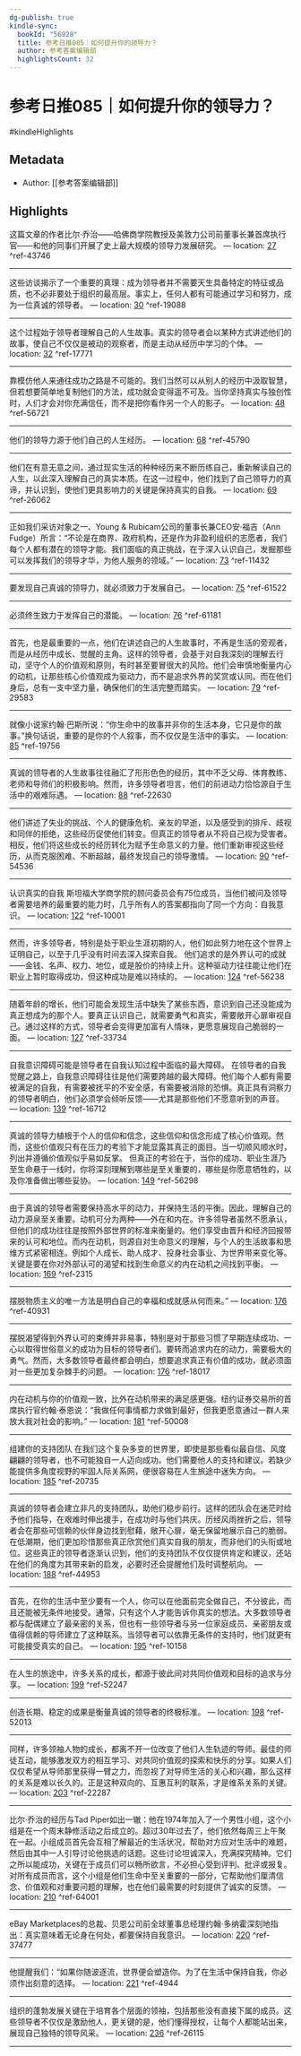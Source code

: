 ```yaml
---
dg-publish: true
kindle-sync:
  bookId: "56928"
  title: 参考日推085｜如何提升你的领导力？
  author: 参考答案编辑部
  highlightsCount: 32
---
```


# 参考日推085｜如何提升你的领导力？

#kindleHighlights

## Metadata
* Author: [[参考答案编辑部]]

## Highlights
这篇文章的作者比尔·乔治——哈佛商学院教授及美敦力公司前董事长兼首席执行官——和他的同事们开展了史上最大规模的领导力发展研究。 — location: [27]() ^ref-43746

---
这些访谈揭示了一个重要的真理：成为领导者并不需要天生具备特定的特征或品质，也不必非要处于组织的最高层。事实上，任何人都有可能通过学习和努力，成为一位真诚的领导者。 — location: [30]() ^ref-19088

---
这个过程始于领导者理解自己的人生故事。真实的领导者会以某种方式讲述他们的故事，使自己不仅仅是被动的观察者，而是主动从经历中学习的个体。 — location: [32]() ^ref-17771

---
靠模仿他人来通往成功之路是不可能的。我们当然可以从别人的经历中汲取智慧，但若想要简单地复制他们的方法，成功就会变得遥不可及。当你坚持真实与独创性时，人们才会对你充满信任，而不是把你看作另一个人的影子。 — location: [48]() ^ref-56721

---
他们的领导力源于他们自己的人生经历。 — location: [68]() ^ref-45790

---
他们在有意无意之间，通过现实生活的种种经历来不断历练自己，重新解读自己的人生，以此深入理解自己的真实本质。在这一过程中，他们找到了自己领导力的真谛，并认识到，使他们更具影响力的关键是保持真实的自我。 — location: [69]() ^ref-26062

---
正如我们采访对象之一、Young & Rubicam公司的董事长兼CEO安·福吉（Ann Fudge）所言：“不论是在商界、政府机构，还是作为非盈利组织的志愿者，我们每个人都有潜在的领导才能。我们面临的真正挑战，在于深入认识自己，发掘那些可以发挥我们的领导才华，为他人服务的领域。” — location: [73]() ^ref-11432

---
要发现自己真诚的领导力，就必须致力于发展自己。 — location: [75]() ^ref-61522

---
必须终生致力于发挥自己的潜能。 — location: [76]() ^ref-61181

---
首先，也是最重要的一点，他们在讲述自己的人生故事时，不再是生活的旁观者，而是从经历中成长、觉醒的主角。这样的领导者，会基于对自我深刻的理解去行动，坚守个人的价值观和原则，有时甚至要冒很大的风险。他们会审慎地衡量内心的动机，让那些核心价值观成为驱动力，而不是追求外界的奖赏或认同。而在他们身后，总有一支中坚力量，确保他们的生活完整而踏实。 — location: [79]() ^ref-29583

---
就像小说家约翰·巴斯所说：“你生命中的故事并非你的生活本身，它只是你的故事。”换句话说，重要的是你的个人叙事，而不仅仅是生活中的事实。 — location: [85]() ^ref-19756

---
真诚的领导者的人生故事往往融汇了形形色色的经历，其中不乏父母、体育教练、老师和导师们的积极影响。然而，许多领导者坦言，他们的前进动力恰恰源自于生活中的艰难际遇。 — location: [88]() ^ref-22630

---
他们讲述了失业的挑战、个人的健康危机、亲友的早逝，以及感受到的排斥、歧视和同伴的拒绝，这些经历促使他们转变。但真正的领导者从不将自己视为受害者。相反，他们将这些成长的经历转化为赋予生命意义的力量。他们重新审视这些经历，从而克服困难、不断超越，最终发现自己的领导激情。 — location: [90]() ^ref-54536

---
认识真实的自我 斯坦福大学商学院的顾问委员会有75位成员，当他们被问及领导者需要培养的最重要的能力时，几乎所有人的答案都指向了同一个方向：自我意识。 — location: [122]() ^ref-10001

---
然而，许多领导者，特别是处于职业生涯初期的人，他们如此努力地在这个世界上证明自己，以至于几乎没有时间去深入探索自我。 他们追求的是外界认可的成就——金钱、名声、权力、地位，或是股价的持续上升。这种驱动力往往能让他们在职业上暂时取得成功，但这种成功是难以持续的。 — location: [124]() ^ref-56238

---
随着年龄的增长，他们可能会发现生活中缺失了某些东西，意识到自己还没能成为真正想成为的那个人。要真正认识自己，就需要勇气和真实，需要敞开心扉审视自己。通过这样的方式，领导者会变得更加富有人情味，更愿意展现自己脆弱的一面。 — location: [127]() ^ref-33734

---
自我意识障碍可能是领导者在自我认知过程中面临的最大障碍。 在领导者的自我觉醒之路上，自我意识障碍往往是他们需要跨越的最大障碍。他们每个人都有需要被满足的自我，有需要被抚平的不安全感，有需要被消除的恐惧。真正具有洞察力的领导者明白，他们必须学会倾听反馈——尤其是那些他们不愿意听到的声音。 — location: [139]() ^ref-16712

---
真诚的领导力植根于个人的信仰和信念，这些信仰和信念形成了核心价值观。然而，这些价值观只有在压力的考验下才能显露其真正的面目。当一切顺风顺水时，列出并遵循价值观似乎易如反掌。 但真正的考验在于，当你的成功、职业生涯乃至生命悬于一线时，你将深刻理解到哪些是至关重要的，哪些是你愿意牺牲的，以及你准备做出哪些妥协。 — location: [149]() ^ref-56298

---
由于真诚的领导者需要保持高水平的动力，并保持生活的平衡。因此，理解自己的动力源泉至关重要。动机可分为两种——外在和内在。许多领导者虽然不愿承认，但他们的成功往往是按照外部世界的标准来衡量的。他们享受由晋升和经济回报带来的认可和地位。而内在动机，则源自对生命意义的理解，与个人的生活故事和思维方式紧密相连。例如个人成长、助人成才、投身社会事业、为世界带来变化等。关键是要在你对外部认可的渴望和找到生命意义的内在动机之间找到平衡。 — location: [169]() ^ref-2315

---
摆脱物质主义的唯一方法是明白自己的幸福和成就感从何而来。” — location: [176]() ^ref-40931

---
摆脱渴望得到外界认可的束缚并非易事，特别是对于那些习惯了早期连续成功、一心以取得世俗意义的成功为目标的领导者们。要转而追求内在的动力，需要极大的勇气。然而，大多数领导者最终都会明白，想要追求真正有价值的成功，就必须面对一些更加复杂棘手的问题。 — location: [176]() ^ref-18017

---
内在动机与你的价值观一致，比外在动机带来的满足感更强。纽约证券交易所的首席执行官约翰·泰恩说：“我做任何事情都力求做到最好，但我更愿意通过一群人来放大我对社会的影响。” — location: [181]() ^ref-50008

---
组建你的支持团队 在我们这个复杂多变的世界里，即使是那些看似最自信、风度翩翩的领导者，也不可能独自一人迈向成功。他们需要他人的支持和建议。若缺少能提供多角度视野的牢固人际关系网，便很容易在人生旅途中迷失方向。 — location: [185]() ^ref-20735

---
真诚的领导者会建立非凡的支持团队，助他们稳步前行。这样的团队会在迷茫时给予他们指导，在艰难时伸出援手，在成功时与他们共庆。历经风雨挫折之后，领导者会在那些可信赖的伙伴身边找到慰藉，敞开心扉，毫无保留地展示自己的脆弱。在低潮期，他们更加珍惜那些真正欣赏他们真实自我的朋友，而非他们的头衔或地位。这些真正的领导者逐渐认识到，他们的支持团队不仅仅提供肯定和建议，还站在他们的角度为其带来新的启发，必要时还会提醒他们及时调整航向。 — location: [188]() ^ref-44953

---
首先，在你的生活中至少要有一个人，你可以在他面前完全做自己，不分彼此，而且还能被无条件地接受。通常，只有这个人才能告诉你真实的想法。大多数领导者都与配偶建立了最亲密的关系，但也有一些领导者与另一位家庭成员、亲密朋友或值得信赖的导师建立了这种联系。当领导者可以依靠无条件的支持时，他们就更有可能接受真实的自己。 — location: [195]() ^ref-10158

---
在人生的旅途中，许多关系的成长，都源于彼此间对共同价值观和目标的追求与分享。 — location: [199]() ^ref-52247

---
创造长期、稳定的成果是衡量真诚的领导者的终极标准。 — location: [198]() ^ref-52013

---
同样，许多领袖人物的成长，都离不开一位改变了他们人生轨迹的导师。最佳的师徒互动，能够激发双方的相互学习、对共同价值观的探索和快乐的分享。如果人们仅仅希望从导师那里获得一臂之力，而忽视了对导师生活的关心和兴趣，那么这样的关系是难以长久的。正是这种双向的、互惠互利的联系，才是维系关系的关键。 — location: [203]() ^ref-22287

---
比尔·乔治的经历与Tad Piper如出一辙：他在1974年加入了一个男性小组，这个小组是在一个周末静修活动之后成立的。超过30年过去了，他们依然每周三上午聚在一起。小组成员首先会互相了解最近的生活状况，帮助对方应对生活中的难题，然后由其中一人引导讨论他挑选的话题。这些讨论坦诚深入，充满探究精神。它们之所以能成功，关键在于成员们可以畅所欲言，不必担心受到评判、批评或报复。对所有成员而言，这个小组是他们生命中至关重要的一部分，它帮助他们厘清信念、价值观和对重要问题的理解，也在他们最需要的时刻提供了诚实的反馈。 — location: [210]() ^ref-64001

---
eBay Marketplaces的总裁、贝恩公司前全球董事总经理约翰·多纳霍深刻地指出：真实意味着无论身在何处，都要保持自我意识。 — location: [220]() ^ref-37477

---
他提醒我们：“如果你随波逐流，世界便会塑造你。为了在生活中保持自我，你必须作出刻意的选择。 — location: [221]() ^ref-4944

---
组织的蓬勃发展关键在于培育各个层面的领袖，包括那些没有直接下属的成员。这些领导者不仅仅是激励他人，更关键的是，他们懂得授权，让每个人都能站出来，展现自己独特的领导风采。 — location: [236]() ^ref-26115

---
